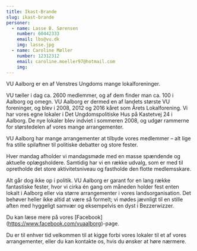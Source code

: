 ```yaml
---
title: Ikast-Brande
slug: ikast-brande
personer:
  - name: Lasse B. Sørensen
    number: 60442333
    email: lbs@vu.dk
    img: lasse.jpg
  - name: Caroline Møller
    number: 12312312
    email: caroline.moeller97@hotmail.com
    img: 
---
```

VU Aalborg er en af Venstres Ungdoms mange lokalforeninger.

VU tæller i dag ca. 2600 medlemmer, og af dem finder man ca. 100 i Aalborg og omegn. VU Aalborg er dermed en af landets største VU foreninger, og blev i 2008, 2012 og 2016 kåret som Årets Lokalforening.
Vi har vores egne lokaler i Det Ungdomspolitiske Hus på Kastetvej 24 i Aalborg. De nye lokaler blev indviet i sommeren 2008, og udgør rammerne for størstedelen af vores mange arrangementer.

VU Aalborg har mange arrangementer at tilbyde vores medlemmer – alt lige fra stille spilaftner til politiske debatter og store fester.

Hver mandag afholder vi mandagsmøde med en masse spændende og aktuelle oplægsholdere. Samtidig har vi en række udvalg, som er med til opretholde det store aktivitetsniveau og fastholde den flotte medlemsskare.

Alt går dog ikke op i politik. VU Aalborg er garant for en lang række fantastiske fester, hvor vi cirka én gang om måneden holder fest enten lokalt i Aalborg eller via større arrangementer i vores landsorganisation. Det behøver heller ikke altid at være så formelt; vi mødes jævnligt til en stille aften med hyggeligt samvær og eksempelvis en dyst i Bezzerwizzer.

Du kan læse mere på vores [Facebook] (https://www.facebook.com/vuaalborg)-page.

Du er til enhver tid velkommen til at kigge forbi vores lokaler til et af vores arrangementer, eller du kan kontakte os, hvis du ønsker at høre nærmere.